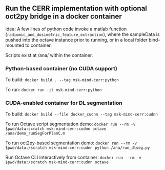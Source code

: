 ## Run the CERR implementation with optional oct2py bridge in a docker container

Idea: A few lines of python code invoke a matlab function (`radiomic_and_dosimetric_feature_extraction`), where the sampleData is pushed
into the octave instance prior to running, or in a local folder bind-mounted to container.

Scripts exist at /ana/ within the container.

### Python-based container (no CUDA support)
To build: `docker build . --tag msk-mind-cerr:python`

To run: `docker run -it msk-mind-cerr:python`

### CUDA-enabled container for DL segmentation
To build: `docker build --file docker_cudnn --tag msk-mind-cerr:cudnn`

To run Octave script segmentation demo: `docker run --rm -v $pwd/data:scratch msk-mind-cerr:cudnn octave /ana/demo_runSegForPlanC.m`

To run oct2py-based segmentation demo: `docker run --rm -v $pwd/data:/scratch msk-mind-cerr:cudnn python /ana/run_dlseg.py`

Run Octave CLI interactively from container: `docker run --rm -v $pwd/data:/scratch msk-mind-cerr:cudnn octave`

